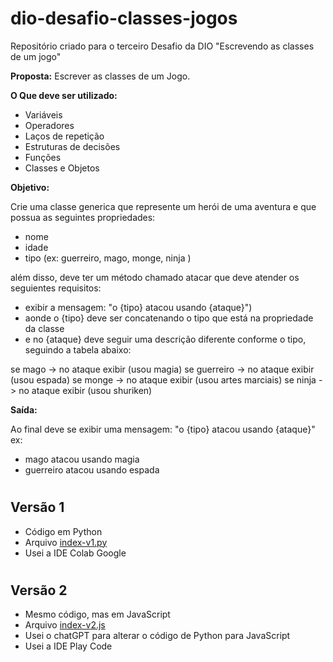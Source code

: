 # dio-desafio-classes-jogos
Repositório criado para o terceiro Desafio da DIO "Escrevendo as classes de um jogo"

**Proposta:** Escrever as classes de um Jogo.

**O Que deve ser utilizado:**
- Variáveis
- Operadores
- Laços de repetição
- Estruturas de decisões
- Funções
- Classes e Objetos

**Objetivo:**

Crie uma classe generica que represente um herói de uma aventura e que possua as seguintes propriedades:

- nome
- idade
- tipo (ex: guerreiro, mago, monge, ninja )

além disso, deve ter um método chamado atacar que deve atender os seguientes requisitos:

- exibir a mensagem: "o {tipo} atacou usando {ataque}")
- aonde o {tipo} deve ser concatenando o tipo que está na propriedade da classe
- e no {ataque} deve seguir uma descrição diferente conforme o tipo, seguindo a tabela abaixo:

se mago -> no ataque exibir (usou magia)
se guerreiro -> no ataque exibir (usou espada)
se monge -> no ataque exibir (usou artes marciais)
se ninja -> no ataque exibir (usou shuriken)

**Saída:**

Ao final deve se exibir uma mensagem: "o {tipo} atacou usando {ataque}"
ex:
- mago atacou usando magia
- guerreiro atacou usando espada

#

## Versão 1

- Código em Python
- Arquivo [index-v1.py](https://github.com/raquelbarbieri/dio-desafio-classes-jogos/blob/main/index-v1.py)
- Usei a IDE Colab Google

#

## Versão 2

- Mesmo código, mas em JavaScript
- Arquivo [index-v2.js](https://github.com/raquelbarbieri/dio-desafio-classes-jogos/blob/main/index-v2.js)
- Usei o chatGPT para alterar o código de Python para JavaScript
- Usei a IDE Play Code

